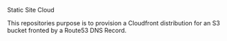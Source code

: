 <p>Static Site Cloud</>
<p>This repositories purpose is to provision a Cloudfront distribution for an S3 bucket fronted by a Route53 DNS Record.</p>

